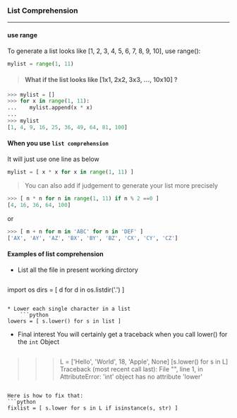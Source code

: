 ### List Comprehension
----------------------

#### use range
To generate a list looks like [1, 2, 3, 4, 5, 6, 7, 8, 9, 10], use range():

```python
mylist = range(1, 11)
```

> #### What if the list looks like [1x1, 2x2, 3x3, ..., 10x10] ?
```python
>>> mylist = []
>>> for x in range(1, 11):
...    mylist.append(x * x)
...
>>> mylist
[1, 4, 9, 16, 25, 36, 49, 64, 81, 100]
```

#### When you use `list comprehension`

It will just use one line as below
```python
mylist = [ x * x for x in range(1, 11) ]
```
> You can also add if judgement to generate your list more precisely
```python
>>> [ n * n for n in range(1, 11) if n % 2 ==0 ]
[4, 16, 36, 64, 100]
```
or
```python
>>> [ m + n for m in 'ABC' for n in 'DEF' ]
['AX', 'AY', 'AZ', 'BX', 'BY', 'BZ', 'CX', 'CY', 'CZ']
```

#### Examples of list comprehension
* List all the file in present working dirctory
    ```python
import os
dirs = [ d for d in os.listdir('.') ]
```

* Lower each single character in a list
    ```python
lowers = [ s.lower() for s in list ]
```

* Final interest
You will certainly get a traceback when you call lower() for the `int` Object
    ```python
>>> L = ['Hello', 'World', 18, 'Apple', None]
>>> [s.lower() for s in L]
Traceback (most recent call last):
  File "<stdin>", line 1, in <module>
AttributeError: 'int' object has no attribute 'lower'
```

Here is how to fix that:
```python
fixlist = [ s.lower for s in L if isinstance(s, str) ]
```
